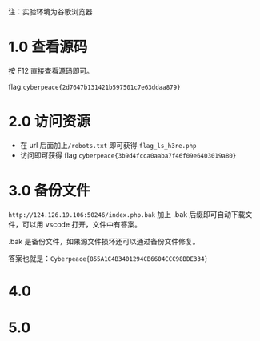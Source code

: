 注：实验环境为谷歌浏览器

# 1.0 查看源码

按 F12 直接查看源码即可。

flag:`cyberpeace{2d7647b131421b597501c7e63ddaa879}`

# 2.0 访问资源

* 在 url 后面加上`/robots.txt` 即可获得 `flag_ls_h3re.php` 
* 访问即可获得 flag  `cyberpeace{3b9d4fcca0aaba7f46f09e6403019a80}`


# 3.0 备份文件

`http://124.126.19.106:50246/index.php.bak` 加上 .bak 后缀即可自动下载文件，可以用 vscode 打开，文件中有答案。

.bak 是备份文件，如果源文件损坏还可以通过备份文件修复。

答案也就是：`Cyberpeace{855A1C4B3401294CB6604CCC98BDE334}`

# 4.0

# 5.0 